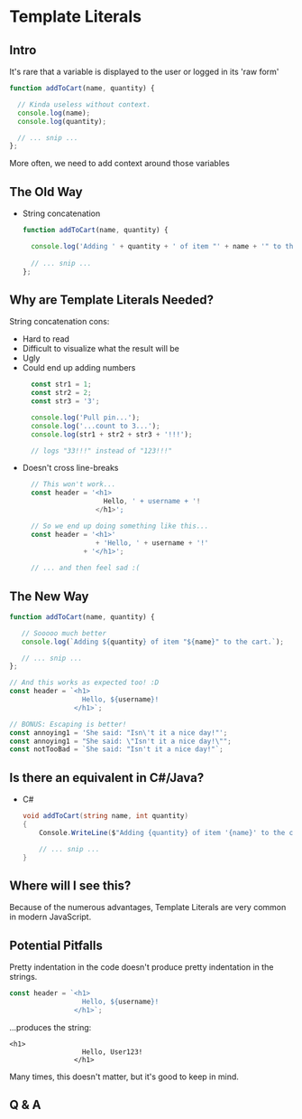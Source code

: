 # Template Literals
## Intro

It's rare that a variable is displayed to the user or logged in its 'raw form'
```javascript
function addToCart(name, quantity) {

  // Kinda useless without context.
  console.log(name);
  console.log(quantity);

  // ... snip ...
};
```
More often, we need to add context around those variables

## The Old Way
* String concatenation
  ```javascript
  function addToCart(name, quantity) {

    console.log('Adding ' + quantity + ' of item "' + name + '" to the cart.');
   
    // ... snip ...
  };
  ```

## Why are Template Literals Needed?

String concatenation cons:
* Hard to read
* Difficult to visualize what the result will be
* Ugly
* Could end up adding numbers 
  ```javascript
    const str1 = 1;
    const str2 = 2;
    const str3 = '3';

    console.log('Pull pin...');
    console.log('...count to 3...');
    console.log(str1 + str2 + str3 + '!!!');

    // logs "33!!!" instead of "123!!!"
  ```
* Doesn't cross line-breaks
  ```javascript
    // This won't work...
    const header = '<h1>
                      Hello, ' + username + '!
                    </h1>';

    // So we end up doing something like this...
    const header = '<h1>'
                    + 'Hello, ' + username + '!'
                 + '</h1>';
    
    // ... and then feel sad :(
  ```

## The New Way
```javascript
function addToCart(name, quantity) {

   // Sooooo much better
   console.log(`Adding ${quantity} of item "${name}" to the cart.`);

   // ... snip ...
};

// And this works as expected too! :D
const header = `<h1>
                  Hello, ${username}!
                </h1>`;

// BONUS: Escaping is better!
const annoying1 = 'She said: "Isn\'t it a nice day!"';
const annoying1 = "She said: \"Isn't it a nice day!\"";
const notTooBad = `She said: "Isn't it a nice day!"`;
```

## Is there an equivalent in C#/Java?
* C#
    ```C#
    void addToCart(string name, int quantity)
    {
        Console.WriteLine($"Adding {quantity} of item '{name}' to the cart.");

        // ... snip ...
    }
    ```

## Where will I see this?
Because of the numerous advantages, Template Literals are very common in modern JavaScript. 

## Potential Pitfalls
Pretty indentation in the code doesn't produce pretty indentation in the strings.

```javascript
const header = `<h1>
                  Hello, ${username}!
                </h1>`;                
```
...produces the string:
```
<h1>
                  Hello, User123!
                </h1>
```
Many times, this doesn't matter, but it's good to keep in mind.

## Q & A
